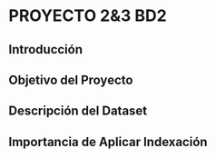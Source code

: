 # PROYECTO 2&3 BD2
## Introducción
## Objetivo del Proyecto
## Descripción del Dataset 
## Importancia de Aplicar Indexación
